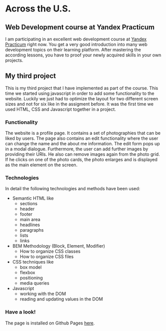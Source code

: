 # Across the U.S.

## Web Development course at Yandex Practicum
I am participating in an excellent web development course at [Yandex Practicum](https://practicum.yandex.com/) right now.
You get a very good introduction into many web development topics on their learning platform. After mastering the
according lessons, you have to proof your newly acquired skills in your own projects.

## My third project
This is my third project that I have implemented as part of the course. This time we started using javascript in order to
add some functionality to the website. Luckily we just had to optimize the layout for two different screen sizes and not
for six like in the assigment before. It was the first time we used HTML, CSS and Javascript together in a project.

### Functionality

The website is a profile page. It contains a set of photographies that can be liked by users. The page also contains
an edit functionality where the user can change the name and the about me information. The edit form pops up in a modal
dialogue. Furthermore, the user can add further images by providing their URIs. He also can remove images again from the
photo grid. If he clicks on one of the photo cards, the photo enlarges and is displayed as the main element on the
screen.

### Technologies

In detail the following technologies and methods have been used:
* Semantic HTML like
    * sections
    * header
    * footer
    * main area
    * headlines
    * paragraphs
    * lists
    * links
* BEM Methodology (Block, Element, Modifier)
    * How to organize CSS сlasses
    * How to organize CSS files
* CSS techniques like
    * box model
    * flexbox
    * positioning
    * media queries
* Javascript
    * working with the DOM
    * reading and updating values in the DOM


 ### Have a look!

The page is installed on Github Pages [here](https://holger-kraus.github.io/web_project_4/index.html).




